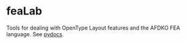 # feaLab
Tools for dealing with OpenType Layout features and the AFDKO FEA language. See [pydocs](./pydocs/feaLab/).
